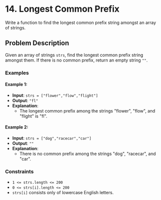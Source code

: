 # 14. Longest Common Prefix

Write a function to find the longest common prefix string amongst an array of strings.

## Problem Description

Given an array of strings `strs`, find the longest common prefix string amongst them. If there is no common prefix, return an empty string `""`.

### Examples

#### Example 1:
- **Input**: `strs = ["flower","flow","flight"]`
- **Output**: `"fl"`
- **Explanation**: 
  - The longest common prefix among the strings "flower", "flow", and "flight" is "fl".

#### Example 2:
- **Input**: `strs = ["dog","racecar","car"]`
- **Output**: `""`
- **Explanation**: 
  - There is no common prefix among the strings "dog", "racecar", and "car".

### Constraints
- `1 <= strs.length <= 200`
- `0 <= strs[i].length <= 200`
- `strs[i]` consists only of lowercase English letters.
